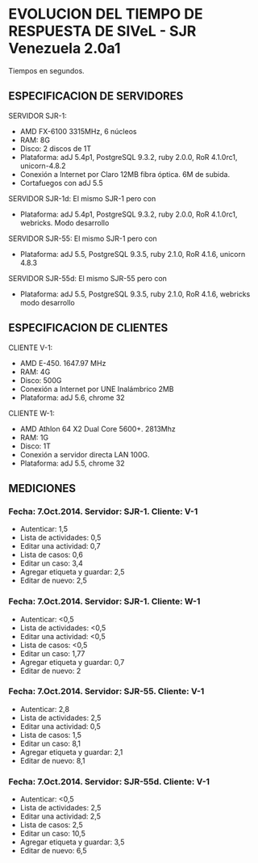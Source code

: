 
# EVOLUCION DEL TIEMPO DE RESPUESTA DE SIVeL - SJR Venezuela 2.0a1

Tiempos en segundos.

## ESPECIFICACION DE SERVIDORES

SERVIDOR SJR-1:
* AMD FX-6100 3315MHz, 6 núcleos
* RAM: 8G
* Disco: 2 discos de 1T
* Plataforma: adJ 5.4p1, PostgreSQL 9.3.2, ruby 2.0.0, RoR 4.1.0rc1, unicorn-4.8.2
* Conexión a Internet por Claro 12MB fibra óptica. 6M de subida.
* Cortafuegos con adJ 5.5 

SERVIDOR SJR-1d:
El mismo SJR-1 pero con
* Plataforma: adJ 5.4p1, PostgreSQL 9.3.2, ruby 2.0.0, RoR 4.1.0rc1, webricks. Modo desarrollo

SERVIDOR SJR-55:
El mismo SJR-1 pero con
* Plataforma: adJ 5.5, PostgreSQL 9.3.5, ruby 2.1.0, RoR 4.1.6, unicorn 4.8.3

SERVIDOR SJR-55d:
El mismo SJR-55 pero con
* Plataforma: adJ 5.5, PostgreSQL 9.3.5, ruby 2.1.0, RoR 4.1.6, webricks modo desarrollo



## ESPECIFICACION DE CLIENTES

CLIENTE V-1:
* AMD E-450. 1647.97 MHz
* RAM: 4G
* Disco: 500G
* Conexión a Internet por UNE Inalámbrico 2MB
* Plataforma: adJ 5.6, chrome 32

CLIENTE W-1:
* AMD Athlon 64 X2 Dual Core 5600+. 2813Mhz
* RAM: 1G
* Disco: 1T
* Conexión a servidor directa LAN 100G.
* Plataforma: adJ 5.5, chrome 32


## MEDICIONES

### Fecha: 7.Oct.2014. Servidor: SJR-1. Cliente: V-1
* Autenticar: 1,5
* Lista de actividades: 0,5
* Editar una actividad: 0,7
* Lista de casos: 0,6
* Editar un caso: 3,4
* Agregar etiqueta y guardar: 2,5
* Editar de nuevo: 2,5

### Fecha: 7.Oct.2014. Servidor: SJR-1. Cliente: W-1
* Autenticar: <0,5
* Lista de actividades: <0,5
* Editar una actividad: <0,5
* Lista de casos: <0,5
* Editar un caso: 1,77
* Agregar etiqueta y guardar: 0,7
* Editar de nuevo: 2

### Fecha: 7.Oct.2014. Servidor: SJR-55. Cliente: V-1
* Autenticar: 2,8
* Lista de actividades: 2,5
* Editar una actividad: 0,5
* Lista de casos: 1,5
* Editar un caso: 8,1
* Agregar etiqueta y guardar: 2,1
* Editar de nuevo: 8,1

### Fecha: 7.Oct.2014. Servidor: SJR-55d. Cliente: V-1
* Autenticar: <0,5
* Lista de actividades: 2,5
* Editar una actividad: 2,5
* Lista de casos:  2,5
* Editar un caso: 10,5
* Agregar etiqueta y guardar: 3,5
* Editar de nuevo: 6,5




